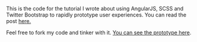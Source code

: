 This is the code for the tutorial I wrote about using AngularJS, SCSS and Twitter Bootstrap to rapidly prototype user experiences. You can read the post [here.](http://cattsmall.com/2014/05/using-angularjs-scss-and-twitter-bootstrap-to-rapidly-prototype-user-experiences/)

Feel free to fork my code and tinker with it. [You can see the prototype here](http://cattsmall.github.io/Angular_Bootstrap_UX_Prototyping/).
